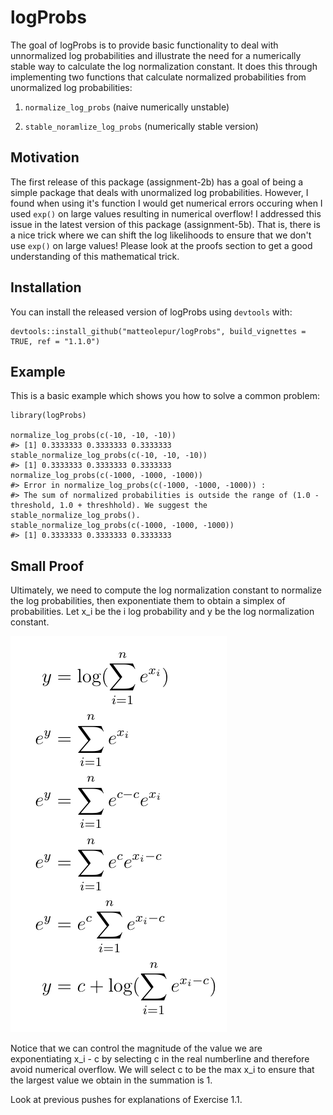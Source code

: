 
<!-- README.md is generated from README.Rmd. Please edit that file -->

# logProbs

<!-- badges: start -->
<!-- badges: end -->

The goal of logProbs is to provide basic functionality to deal with unnormalized log
probabilities and illustrate the need for a numerically stable way to calculate the log normalization constant.
It does this through implementing two functions that calculate normalized probabilities from unormalized log probabilities:

1) `normalize_log_probs` (naive numerically unstable)

2) `stable_noramlize_log_probs` (numerically stable version)

## Motivation

The first release of this package (assignment-2b) has a goal of being a simple package that deals with unormalized log probabilities.
However, I found when using it's function I would get numerical errors occuring when I used `exp()` on large values resulting in numerical overflow!
I addressed this issue in the latest version of this package (assignment-5b). 
That is, there is a nice trick where we can shift the log likelihoods to ensure that we don't use `exp()` on large values!
Please look at the proofs section to get a good understanding of this mathematical trick.

## Installation

You can install the released version of logProbs using `devtools` with:

    devtools::install_github("matteolepur/logProbs", build_vignettes = TRUE, ref = "1.1.0")

## Example

This is a basic example which shows you how to solve a common problem:

    library(logProbs)

    normalize_log_probs(c(-10, -10, -10))
    #> [1] 0.3333333 0.3333333 0.3333333
    stable_normalize_log_probs(c(-10, -10, -10))
    #> [1] 0.3333333 0.3333333 0.3333333
    normalize_log_probs(c(-1000, -1000, -1000))
    #> Error in normalize_log_probs(c(-1000, -1000, -1000)) : 
    #> The sum of normalized probabilities is outside the range of (1.0 - threshold, 1.0 + threshhold). We suggest the stable_normalize_log_probs().
    stable_normalize_log_probs(c(-1000, -1000, -1000))
    #> [1] 0.3333333 0.3333333 0.3333333
 
 ## Small Proof
 
Ultimately, we need to compute the log normalization constant to normalize the log probabilities, then exponentiate them to obtain a simplex of probabilities. Let x_i be the i log probability and y be the log normalization constant.

![proof](imgs/proof1.png)

Notice that we can control the magnitude of the value we are exponentiating x_i - c by selecting c in the real numberline and therefore avoid numerical overflow. We will select c to be the max x_i to ensure that the largest value we obtain in the summation is 1.
    
Look at previous pushes for explanations of Exercise 1.1.
